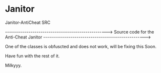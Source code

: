 # Janitor
Janitor-AntiCheat SRC


---------------------------------------------------->
Source code for the Anti-Cheat Janitor
---------------------------------------------------->

One of the classes is obfuscted and does not work, will be fixing this Soon. 

Have fun with the rest of it.

  Milkyyy.
